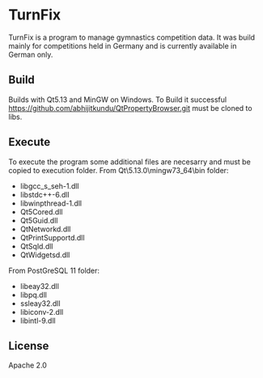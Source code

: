 # TurnFix

TurnFix is a program to manage gymnastics competition data. It was build mainly for competitions held in Germany and is currently available in German only.

## Build

Builds with Qt5.13 and MinGW on Windows. To Build it successful https://github.com/abhijitkundu/QtPropertyBrowser.git must be cloned to libs. 

## Execute 

To execute the program some additional files are necesarry and must be copied to execution folder. 
From Qt\5.13.0\mingw73_64\bin folder: 
- libgcc_s_seh-1.dll 
- libstdc++-6.dll 
- libwinpthread-1.dll 
- Qt5Cored.dll
- Qt5Guid.dll
- QtNetworkd.dll 
- QtPrintSupportd.dll
- QtSqld.dll
- QtWidgetsd.dll 

From PostGreSQL 11 folder: 
- libeay32.dll
- libpq.dll
- ssleay32.dll
- libiconv-2.dll 
- libintl-9.dll


## License

Apache 2.0
